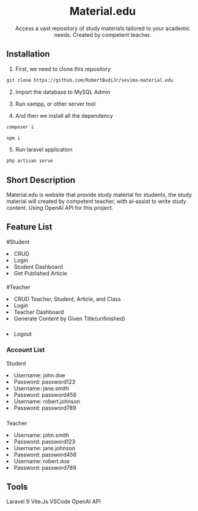 <h1 align="center">Material.edu</h1>

<p align="center">
Access a vast repository of study materials tailored to your academic needs. Created by competent teacher.
</p>

## Installation

1. First, we need to clone this repository

```bash
git clone https://github.com/RobertBudiJr/sevima-material.edu
```

2. Import the database to MySQL Admin

3. Run xampp, or other server tool

4. And then we install all the dependency

```bash
composer i
```

```bash
npm i
```

5. Run laravel application

```bash
php artisan serve
```

## Short Description

Material.edu is website that provide study material for students, the study material will created by competent teacher, with ai-assist to write study content. Using OpenAI API for this project.

## Feature List

#Student

<li>CRUD</li>
<li>Login</li>
<li>Student Dashboard</li>
<li>Get Published Article</li>

####

#Teacher

<li>CRUD Teacher, Student, Article, and Class</li>
<li>Login</li>
<li>Teacher Dashboard</li>
<li>Generate Content by Given Title(unfinished)</li>

###

<li>Logout</li>

### Account List

Student

<li>Username: john.doe</li>
<li>Password: password123</li>

<li>Username: jane.smith</li>
<li>Password: password456</li>

<li>Username: robert.johnson</li>
<li>Password: password789</li>

###

Teacher

<li>Username: john.smith</li>
<li>Password: password123</li>

<li>Username: jane.johnson</li>
<li>Password: password456</li>

<li>Username: robert.doe</li>
<li>Password: password789</li>

## Tools

Laravel 9
Vite.Js
VSCode
OpenAI API
